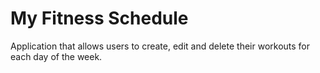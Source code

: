 # My Fitness Schedule

Application that allows users to create, edit and delete their workouts for each day of the week.
